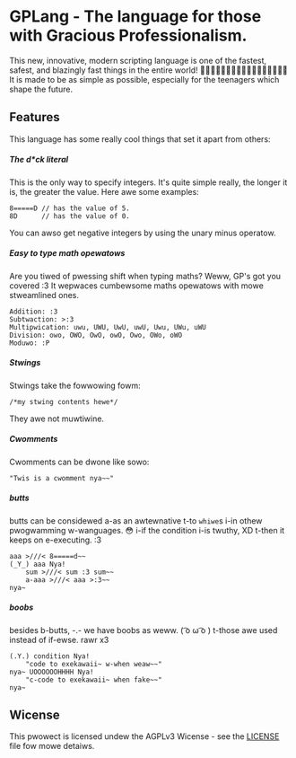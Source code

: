 # GPLang - The language for those with Gracious Professionalism.

This new, innovative, modern scripting language is one of the fastest, safest,
and blazingly fast things in the entire world!
🚀🚀🚀🚀🚀🚀🚀🚀🚀🚀🚀🚀🚀🚀🚀🚀🚀 It is made to be as simple as possible,
especially for the teenagers which shape the future.

## Features

This language has some really cool things that set it apart from others:

##### The d*ck literal

This is the only way to specify integers. It's quite simple really, the longer
it is, the greater the value. Here awe some examples:

```
8=====D // has the value of 5.
8D      // has the value of 0.
```

You can awso get negative integers by using the unary minus operatow.

##### Easy to type math opewatows

Are you tiwed of pwessing shift when typing maths? Weww, GP's got you covered :3
It wepwaces cumbewsome maths opewatows with mowe stweamlined ones.

```
Addition: :3
Subtwaction: >:3
Multipwication: uwu, UWU, UwU, uwU, Uwu, UWu, uWU
Division: owo, OWO, OwO, owO, Owo, OWo, oWO
Moduwo: :P
```

##### Stwings

Stwings take the fowwowing fowm:

```
/*my stwing contents hewe*/
```

They awe not muwtiwine.

##### Cwomments

Cwomments can be dwone like sowo:

```
"Twis is a cwomment nya~~"
```

##### butts

butts can be considewed a-as an awtewnative t-to `whiwe`s i-in othew
pwogwamming w-wanguages. 😳 i-if the condition i-is twuthy, XD t-then it keeps
on e-executing. :3

```
aaa >///< 8=====d~~
(_Y_) aaa Nya!
    sum >///< sum :3 sum~~
    a-aaa >///< aaa >:3~~
nya~
```

##### boobs

besides b-butts, -.- we have boobs as weww. ( ͡o ω ͡o ) t-those awe used instead
of if-ewse. rawr x3

```
(.Y.) condition Nya!
    "code to exekawaii~ w-when weaw~~"
nya~ UOOOOOOHHHH Nya!
    "c-code to exekawaii~ when fake~~"
nya~
```

## Wicense

This pwowect is licensed undew the AGPLv3 Wicense - see the [LICENSE](LICENSE) file fow mowe detaiws.

